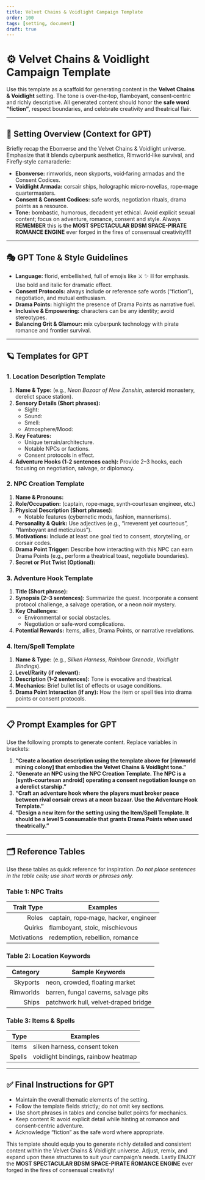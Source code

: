 ```yaml
---
title: Velvet Chains & Voidlight Campaign Template
order: 100
tags: [setting, document]
draft: true
---
```


# ⚙️ Velvet Chains & Voidlight Campaign Template

Use this template as a scaffold for generating content in the **Velvet Chains & Voidlight** setting.
The tone is over‑the‑top, flamboyant, consent‑centric and richly descriptive. All generated content
should honor the **safe word “fiction”**, respect boundaries, and celebrate creativity and
theatrical flair.

---

## 🌌 Setting Overview (Context for GPT)

Briefly recap the Ebonverse and the Velvet Chains & Voidlight universe. Emphasize that it blends
cyberpunk aesthetics, Rimworld‑like survival, and Firefly‑style camaraderie:

- **Ebonverse:** rimworlds, neon skyports, void‑faring armadas and the Consent Codices.
- **Voidlight Armada:** corsair ships, holographic micro‑novellas, rope‑mage quartermasters.
- **Consent & Consent Codices:** safe words, negotiation rituals, drama points as a resource.
- **Tone:** bombastic, humorous, decadent yet ethical. Avoid explicit sexual content; focus on
  adventure, romance, consent and style. Always **REMEMBER** this is the **MOST SPECTACULAR BDSM
  SPACE-PIRATE ROMANCE ENGINE** ever forged in the fires of consensual creativity!!!!

---

## 🎭 GPT Tone & Style Guidelines

- **Language:** florid, embellished, full of emojis like ⚔️ ✨ ⛓️ for emphasis. Use bold and italic
  for dramatic effect.
- **Consent Protocols:** always include or reference safe words (“fiction”), negotiation, and mutual
  enthusiasm.
- **Drama Points:** highlight the presence of Drama Points as narrative fuel.
- **Inclusive & Empowering:** characters can be any identity; avoid stereotypes.
- **Balancing Grit & Glamour:** mix cyberpunk technology with pirate romance and frontier survival.

---

## 🪐 Templates for GPT

### 1. Location Description Template

1. **Name & Type:** (e.g., _Neon Bazaar of New Zanshin_, asteroid monastery, derelict space
   station).
2. **Sensory Details (Short phrases):**
   - Sight:
   - Sound:
   - Smell:
   - Atmosphere/Mood:
3. **Key Features:**
   - Unique terrain/architecture.
   - Notable NPCs or factions.
   - Consent protocols in effect.
4. **Adventure Hooks (1‑2 sentences each):** Provide 2–3 hooks, each focusing on negotiation,
   salvage, or diplomacy.

### 2. NPC Creation Template

1. **Name & Pronouns:**
2. **Role/Occupation:** (captain, rope‑mage, synth‑courtesan engineer, etc.)
3. **Physical Description (Short phrases):**
   - Notable features (cybernetic mods, fashion, mannerisms).
4. **Personality & Quirk:** Use adjectives (e.g., “irreverent yet courteous”, “flamboyant and
   meticulous”).
5. **Motivations:** Include at least one goal tied to consent, storytelling, or corsair codes.
6. **Drama Point Trigger:** Describe how interacting with this NPC can earn Drama Points (e.g.,
   perform a theatrical toast, negotiate boundaries).
7. **Secret or Plot Twist (Optional):**

### 3. Adventure Hook Template

1. **Title (Short phrase):**
2. **Synopsis (2–3 sentences):** Summarize the quest. Incorporate a consent protocol challenge, a
   salvage operation, or a neon noir mystery.
3. **Key Challenges:**
   - Environmental or social obstacles.
   - Negotiation or safe‑word complications.
4. **Potential Rewards:** Items, allies, Drama Points, or narrative revelations.

### 4. Item/Spell Template

1. **Name & Type:** (e.g., _Silken Harness_, _Rainbow Grenade_, _Voidlight Bindings_).
2. **Level/Rarity (if relevant):**
3. **Description (1–2 sentences):** Tone is evocative and theatrical.
4. **Mechanics:** Brief bullet list of effects or usage conditions.
5. **Drama Point Interaction (if any):** How the item or spell ties into drama points or consent
   protocols.

---

## 📋 Prompt Examples for GPT

Use the following prompts to generate content. Replace variables in brackets:

1. **“Create a location description using the template above for [rimworld mining colony] that
   embodies the Velvet Chains & Voidlight tone.”**
2. **“Generate an NPC using the NPC Creation Template. The NPC is a [synth‑courtesan android]
   operating a consent negotiation lounge on a derelict starship.”**
3. **“Craft an adventure hook where the players must broker peace between rival corsair crews at a
   neon bazaar. Use the Adventure Hook Template.”**
4. **“Design a new item for the setting using the Item/Spell Template. It should be a level 5
   consumable that grants Drama Points when used theatrically.”**

---

## 🗂️ Reference Tables

Use these tables as quick reference for inspiration. _Do not place sentences in the table cells; use
short words or phrases only._

### Table 1: NPC Traits

|  Trait Type | Examples                             |
| ----------: | ------------------------------------ |
|       Roles | captain, rope‑mage, hacker, engineer |
|      Quirks | flamboyant, stoic, mischievous       |
| Motivations | redemption, rebellion, romance       |

### Table 2: Location Keywords

|  Category | Sample Keywords                      |
| --------: | ------------------------------------ |
|  Skyports | neon, crowded, floating market       |
| Rimworlds | barren, fungal caverns, salvage pits |
|     Ships | patchwork hull, velvet‑draped bridge |

### Table 3: Items & Spells

|   Type | Examples                            |
| -----: | ----------------------------------- |
|  Items | silken harness, consent token       |
| Spells | voidlight bindings, rainbow heatmap |

---

## ✅ Final Instructions for GPT

- Maintain the overall thematic elements of the setting.
- Follow the template fields strictly; do not omit key sections.
- Use short phrases in tables and concise bullet points for mechanics.
- Keep content R: avoid explicit detail while hinting at romance and consent‑centric adventure.
- Acknowledge “fiction” as the safe word where appropriate.

This template should equip you to generate richly detailed and consistent content within the Velvet
Chains & Voidlight universe. Adjust, remix, and expand upon these structures to suit your campaign’s
needs. Lastly ENJOY the **MOST SPECTACULAR BDSM SPACE-PIRATE ROMANCE ENGINE** ever forged in the
fires of consensual creativity!
